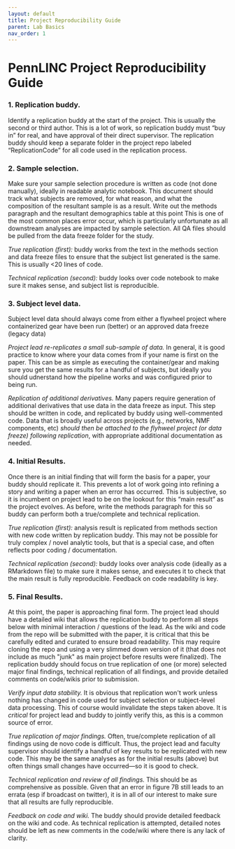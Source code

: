 ```yaml
---
layout: default
title: Project Reproducibility Guide 
parent: Lab Basics
nav_order: 1
---
```



# PennLINC Project Reproducibility Guide 

### 1. Replication buddy. 

Identify a replication buddy at the start of the project.  This is usually the second or third author.  This is a lot of work, so replication buddy must “buy in” for real, and have approval of their direct supervisor.  The replication buddy should keep a separate folder in the project repo labeled “ReplicationCode” for all code used in the replication process.


### 2. Sample selection.

Make sure your sample selection procedure is written as code (not done manually), ideally in readable analytic notebook. This document should track what subjects are removed, for what reason, and what the composition of the resultant sample is as a result.   Write out the methods paragraph and the resultant demographics table at this point  This is one of the most common places error occur, which is particularly unfortunate as all downstream analyses are impacted by sample selection.  All QA files should be pulled from the data freeze folder for the study.

_True replication (first):_ buddy works from the text in the methods section and data freeze files to ensure that the subject list generated is the same.   This is usually <20 lines of code.
  
_Technical replication (second):_ buddy looks over code notebook to make sure it makes sense, and subject list is reproducible.


### 3. Subject level data.

Subject level data should always come from either a flywheel project where containerized gear have been run (better) or an approved data freeze (legacy data)
   
_Project lead re-replicates a small sub-sample of data._ In general, it is good practice to know where your data comes from if your name is first on the paper.  This can be as simple as executing the container/gear and making sure you get the same results for a handful of subjects, but ideally you should udnerstand how the pipeline works and was configured prior to being run. 

_Replication of additional derivatives._ Many papers require generation of additional derivatives that use data in the data freeze as input.  This step should be written in code, and replicated by buddy using well-commented code.  Data that is broadly useful across projects (e.g., networks, NMF components, etc) _should then be attached to  the flyhweel project (or data freeze) following replication_, with appropriate additional documentation as needed.


### 4. Initial Results.  

Once there is an initial finding that will form the basis for a paper, your buddy should replicate it.  This prevents a lot of work going into refining a story and writing a paper when an error has occurred.  This is subjective, so it is incumbent on project lead to be on the lookout for this “main result” as the project evolves.  As before, write the methods paragraph for this so buddy can perform both a true/complete and technical replication.  

_True replication (first):_ analysis result is replicated from methods section with new code written by replication buddy.  This may not be possible for truly complex / novel analytic tools, but that is a special case, and often reflects poor coding / documentation.

_Technical replication (second):_ buddy looks over analysis code (ideally as a RMarkdown file) to make sure it makes sense, and executes it to check that the main result is fully reproducible. Feedback on code readability is key. 


### 5. Final Results.  

At this point, the paper is approaching final form.  The project lead should have a detailed wiki that allows the replication buddy to perform all steps below with minimal interaction / questions of the lead.  As the wiki and code from the repo will be submitted with the paper, it is critical that this be carefully edited and curated to ensure broad readability.  This may require cloning the repo and using a very slimmed down version of it (that does not include as much "junk" as main project before results were finalized). The replication buddy should focus on true replication of one (or more) selected major final findings, technical replication of all findings, and provide detailed comments on code/wikis prior to submission.  

_Verify input data stability._  It is obvious that replication won't work unless nothing has changed in code used for subject selection or subject-level data processing.  This of course would invalidate the steps taken above.  It is *critical* for project lead and buddy to jointly verify this, as this is a common source of error.

_True replication of major findings._  Often, true/complete replication of all findings using de novo code is difficult.  Thus, the project lead and faculty supervisor should identify a handful of key results to be replicated with new code.  This may be the same analyses as for the initial results (above) but often things small changes have occurred—so it is good to check.

_Technical replication and review of all findings._ This should be as comprehensive as possible.  Given that an error in figure 7B still leads to an errata (esp if broadcast on twitter), it is in all of our interest to make sure that all results are fully reproducible.  

_Feedback on code and wiki._  The buddy should provide detailed feedback on the wiki and code. As technical replication is attempted, detailed notes should be left as new comments in the code/wiki where there is any lack of clarity.  
 

